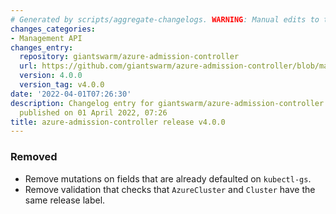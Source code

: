 ```yaml
---
# Generated by scripts/aggregate-changelogs. WARNING: Manual edits to this files will be overwritten.
changes_categories:
- Management API
changes_entry:
  repository: giantswarm/azure-admission-controller
  url: https://github.com/giantswarm/azure-admission-controller/blob/master/CHANGELOG.md#400---2022-03-31
  version: 4.0.0
  version_tag: v4.0.0
date: '2022-04-01T07:26:30'
description: Changelog entry for giantswarm/azure-admission-controller version 4.0.0,
  published on 01 April 2022, 07:26
title: azure-admission-controller release v4.0.0
---
```


### Removed
- Remove mutations on fields that are already defaulted on `kubectl-gs`.
- Remove validation that checks that `AzureCluster` and `Cluster` have the same release label.
